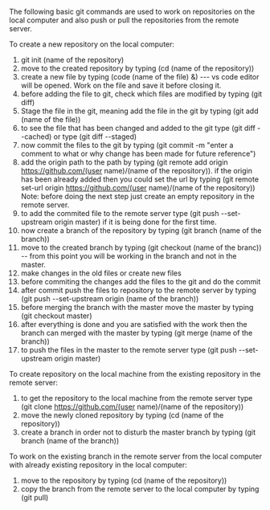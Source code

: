 The following basic git commands are used to work on repositories on the local computer and also push or pull the repositories from the remote server.  

To create a new repository on the local computer:

1. git init (name of the repository)
2. move to the created repository by typing (cd (name of the repository))
3. create a new file by typing (code (name of the file) &) --- vs code editor will be opened. Work on the file and save it before closing it.
4. before adding the file to git, check which files are modified by typing (git diff)
5. Stage the file in the git, meaning add the file in the git by typing (git add (name of the file)) 
6. to see the file that has been changed and added to the git type (git diff --cached) or type (git diff --staged)
7. now commit the files to the git by typing (git commit -m "enter a comment to what or why change has been made for future reference")
8. add the origin path to the path by typing (git remote add origin https://github.com/(user name)/(name of the repository)). 
   if the origin has been already added then you could set the url by typing (git remote set-url origin https://github.com/(user name)/(name of the repository))
Note: before doing the next step just create an empty repository in the remote server.
9. to add the commited file to the remote server type (git push --set-upstream origin master) if it is being done for the first time. 
10. now create a branch of the repository by typing (git branch (name of the branch))
11. move to the created branch by typing (git checkout (name of the branc)) -- from this point you will be working in the branch and not in the master.
12. make changes in the old files or create new files
13. before commiting the changes add the files to the git and do the commit
14. after commit push the files to repository to the remote server by typing (git push --set-upstream origin (name of the branch))
15. before merging the branch with the master move the master by typing (git checkout master)
16. after everything is done and you are satisfied with the work then the branch can merged with the master by typing (git merge (name of the branch))
17. to push the files in the master to the remote server type (git push --set-upstream origin master)


To create repository on the local machine from the existing repository in the remote server:

1. to get the repository to the local machine from the remote server type (git clone https://github.com/(user name)/(name of the repository))
2. move the newly cloned repository by typing (cd (name of the repository))
3. create a branch in order not to disturb the master branch by typing (git branch (name of the branch))



To work on the existing branch in the remote server from the local computer with already existing repository in the local computer:

1. move to the repository by typing (cd (name of the repository))
2. copy the branch from the remote server to the local computer by typing (git pull)


